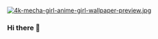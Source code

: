 [![4k-mecha-girl-anime-girl-wallpaper-preview.jpg](https://i.postimg.cc/xTC42jwb/4k-mecha-girl-anime-girl-wallpaper-preview.jpg)](https://postimg.cc/MXCD0wKW)
### Hi there 👋

<!--
**Aioncron/Aioncron** is a ✨ _special_ ✨ repository because its `README.md` (this file) appears on your GitHub profile.

Here are some ideas to get you started:

- 🔭 I’m currently working on ...
- 🌱 I’m currently learning ...
- 👯 I’m looking to collaborate on ...
- 🤔 I’m looking for help with ...
- 💬 Ask me about ...
- 📫 How to reach me: ...
- 😄 Pronouns: ...
- ⚡ Fun fact: ...
-->
